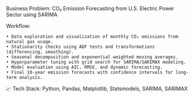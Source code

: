 Business  Problem:
CO₂ Emission Forecasting from U.S. Electric Power Sector using SARIMA

Workflow:

	• Data exploration and visualization of monthly CO₂ emissions from natural gas usage.
	• Stationarity checks using ADF tests and transformations (differencing, smoothing).
	• Seasonal decomposition and exponential weighted moving averages.
	• Hyperparameter tuning with grid search for SARIMA/SARIMAX modeling.
	• Model evaluation using AIC, RMSE, and dynamic forecasting.
	• Final 10-year emission forecasts with confidence intervals for long-term analysis.

📈 Tech Stack: Python, Pandas, Matplotlib, Statsmodels, SARIMA, SARIMAX
